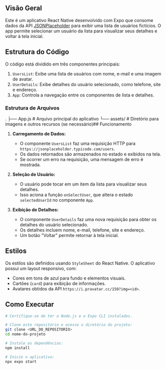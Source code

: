 ## Visão Geral
Este é um aplicativo React Native desenvolvido com Expo que consome dados da API [JSONPlaceholder](https://jsonplaceholder.typicode.com/) para exibir uma lista de usuários fictícios. O app permite selecionar um usuário da lista para visualizar seus detalhes e voltar à tela inicial.

## Estrutura do Código
O código está dividido em três componentes principais:

1. `UsersList`: Exibe uma lista de usuários com nome, e-mail e uma imagem de avatar.
2. `UserDetails`: Exibe detalhes do usuário selecionado, como telefone, site e endereço.
3. `App`: Controla a navegação entre os componentes de lista e detalhes.

### Estrutura de Arquivos

.
├── App.js       # Arquivo principal do aplicativo
└── assets/      # Diretório para imagens e outros recursos (se necessário)## Funcionamento

1. **Carregamento de Dados:**
   - O componente `UsersList` faz uma requisição HTTP para `https://jsonplaceholder.typicode.com/users`.
   - Os dados retornados são armazenados no estado e exibidos na tela.
   - Se ocorrer um erro na requisição, uma mensagem de erro é mostrada.

2. **Seleção de Usuário:**
   - O usuário pode tocar em um item da lista para visualizar seus detalhes.
   - Isso aciona a função `onSelectUser`, que altera o estado `selectedUserId` no componente `App`.

3. **Exibição de Detalhes:**
   - O componente `UserDetails` faz uma nova requisição para obter os detalhes do usuário selecionado.
   - Os detalhes incluem nome, e-mail, telefone, site e endereço.
   - Um botão "Voltar" permite retornar à tela inicial.

## Estilos
Os estilos são definidos usando `StyleSheet` do React Native. O aplicativo possui um layout responsivo, com:
- Cores em tons de azul para fundo e elementos visuais.
- Cartões (`card`) para exibição de informações.
- Avatares obtidos da API `https://i.pravatar.cc/150?img=<id>`.

## Como Executar
```sh
# Certifique-se de ter o Node.js e o Expo CLI instalados.

# Clone este repositório e acesse o diretório do projeto:
git clone <URL_DO_REPOSITORIO>
cd nome-do-projeto

# Instale as dependências:
npm install

# Inicie o aplicativo:
npx expo start
